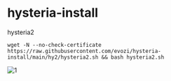 # hysteria-install

 hysteria2

```
wget -N --no-check-certificate https://raw.githubusercontent.com/evozi/hysteria-install/main/hy2/hysteria2.sh && bash hysteria2.sh
```

![1](https://raw.githubusercontent.com/evozi/hysteria-install/main/media/intro.png)